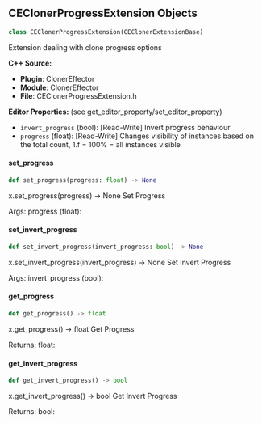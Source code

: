 ## CEClonerProgressExtension Objects

```python
class CEClonerProgressExtension(CEClonerExtensionBase)
```

Extension dealing with clone progress options

**C++ Source:**

- **Plugin**: ClonerEffector
- **Module**: ClonerEffector
- **File**: CEClonerProgressExtension.h

**Editor Properties:** (see get_editor_property/set_editor_property)

- ``invert_progress`` (bool):  [Read-Write] Invert progress behaviour
- ``progress`` (float):  [Read-Write] Changes visibility of instances based on the total count, 1.f = 100% = all instances visible

<a id="unreal.CEClonerProgressExtension.set_progress"></a>

#### set_progress

```python
def set_progress(progress: float) -> None
```

x.set_progress(progress) -> None
Set Progress

Args:
    progress (float):

<a id="unreal.CEClonerProgressExtension.set_invert_progress"></a>

#### set_invert_progress

```python
def set_invert_progress(invert_progress: bool) -> None
```

x.set_invert_progress(invert_progress) -> None
Set Invert Progress

Args:
    invert_progress (bool):

<a id="unreal.CEClonerProgressExtension.get_progress"></a>

#### get_progress

```python
def get_progress() -> float
```

x.get_progress() -> float
Get Progress

Returns:
    float:

<a id="unreal.CEClonerProgressExtension.get_invert_progress"></a>

#### get_invert_progress

```python
def get_invert_progress() -> bool
```

x.get_invert_progress() -> bool
Get Invert Progress

Returns:
    bool:

<a id="unreal.CEClonerRangeExtension"></a>